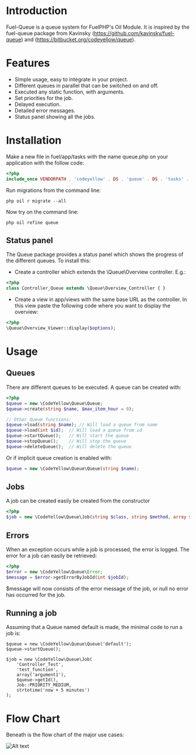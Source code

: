 # Introduction
Fuel-Queue is a queue system for FuelPHP's Oil Module. It is inspired by the fuel-queue package from Kavinsky (https://github.com/kavinsky/fuel-queue) and (https://bitbucket.org/codeyellow/queue).

# Features
* Simple usage, easy to integrate in your project.
* Different queues in parallel that can be switched on and off.
* Executed any static function, with arguments.
* Set priorities for the job.
* Delayed execution.
* Detailed error messages.
* Status panel showing all the jobs.


# Installation
Make a new file in fuel/app/tasks with the name queue.php on your application with the follow code:

```php
<?php
include_once VENDORPATH . 'codeyellow' . DS . 'queue' . DS . 'tasks' . DS . 'queue.php';
```
Run migrations from the command line:

```
php oil r migrate --all
```

Now try on the command line:

```
php oil refine queue
```

## Status panel
The Queue package provides a status panel which shows the progress of the different queues. To install this:

* Create a controller which extends the \Queue\Overview controller. E.g.:

```php
<?php
class Controller_Queue extends \Queue\Overview_Controller { }
```

* Create a view in app/views with the same base URL as the controller. In this view paste the following code where you want to display the overview:

```php
<?php
\Queue\Overview_Viewer::display($options);
```

# Usage

## Queues

There are different queues to be executed. A queue can be created with:

```php
<?php
$queue = new \CodeYellow\Queue\Queue;
$queue->create(string $name, $max_item_hour = 0);

// Other Queue functions:
$queue->load(string $name); // Will load a queue from name
$queue->load(int $id);  // Will load a queue from id
$queue->startQueue();   // Will start the queue
$queue->stopQueue();    // Will stop the queue
$queue->deleteQueue();  // Will delete the queue
```

Or if implicit queue creation is enabled with:
```php
$queue = new \CodeYellow\Queue\Queue(string $name);
```

## Jobs

A job can be created easily be created from the constructor

```php
<?php
$job = new \CodeYellow\Queue\Job(string $class, string $method, array $args, int $queueId, $priority = 0, $executeAfter = 0);
```

## Errors

When an exception occurs while a job is processed, the error is logged. The error for a job can easily be retrieved:

```php
<?php
$error = new \CodeYellow\Queue\Error;
$message = $error->getErrorByJobId(int $jobId);
```
$message will now consists of the error message of the job, or null no error has occurred for the job.

## Running a job
Assuming that a Queue named default is made, the minimal code to run a job is:

```
$queue = new \CodeYellow\Queue\Queue('default');
$queue->startQueue();

$job = new \CodeYellow\Queue\Job(
    'Controller_Test',
    'test_function',
    array('argument1'),
    $queue->getId(),
    Job::PRIORITY_MEDIUM,
    strtotime('now + 5 minutes')
);
```

# Flow Chart
Beneath is the flow chart of the major use cases:

![Alt text](http://codeyellow.nl/images/queueFlowDiagram.svg)
